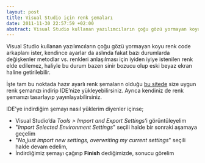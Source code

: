 ```yaml
---
layout: post
title: Visual Studio için renk şemaları
date: 2011-11-30 22:57:59 +02:00
abstract: Visual Studio kullanan yazılımcıların çoğu gözü yormayan koyu renk code arkaplanı ister, kendince ayarlar da aslında fakat bazı durumlarda değişkenle...
---
```


Visual Studio kullanan yazılımcıların çoğu gözü yormayan koyu renk code arkaplanı ister, kendince ayarlar da aslında fakat bazı durumlarda değişkenler metodlar vs. renkleri anlaşılması için iyiden iyiye istenilen renk elde edilemez, haliyle bu durum bazen sinir bozucu olup eski beyaz ekran haline getirilebilir.

İşte tam bu noktada hazır ayarlı renk şemaların olduğu [bu sitede]("http://studiostyl.es/") size uygun renk şemanızı indirip IDE’nize yükleyebilirsiniz. Ayrıca kendiniz de renk şemanızı tasarlayıp yayınlayabilirsiniz.

IDE’ye indirdiğim şemayı nasıl yüklerim diyenler içinse;

- Visual Studio’da *Tools > Import and Export Settings*‘i görüntüleyelim
- "*Import Selected Environment Settings*" seçili halde bir sonraki aşamaya geçelim
- "*No,just import new settings, overwriting my current settings*" seçili halde devam edelim,
- İndirdiğimiz şemayı çağırıp **Finish** dediğimizde, sonucu görelim
